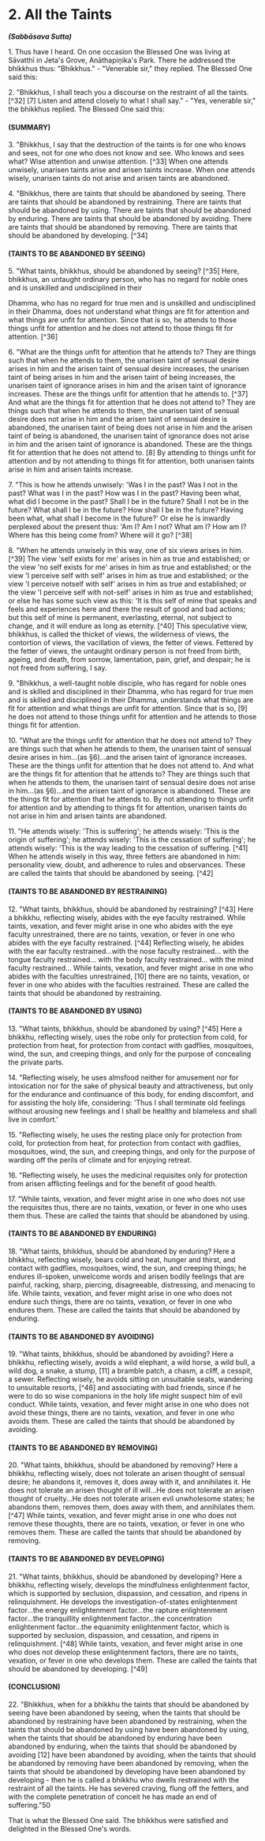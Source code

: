 # 2. All the Taints
***(Sabbāsava Sutta)***

1\. Thus have I heard. On one occasion the Blessed One was living at Sāvatthī in Jeta's Grove, Anāthapiṇ̣ika's Park. There he addressed the bhikkhus thus: "Bhikkhus." - "Venerable sir," they replied. The Blessed One said this:

2\. "Bhikkhus, I shall teach you a discourse on the restraint of all the taints. [^32] [7] Listen and attend closely to what I shall say." - "Yes, venerable sir," the bhikkhus replied. The Blessed One said this:

<!--pg-->
#### (SUMMARY)

3\. "Bhikkhus, I say that the destruction of the taints is for one who knows and sees, not for one who does not know and see. Who knows and sees what? Wise attention and unwise attention. [^33] When one attends unwisely, unarisen taints arise and arisen taints increase. When one attends wisely, unarisen taints do not arise and arisen taints are abandoned.

4\. "Bhikkhus, there are taints that should be abandoned by seeing. There are taints that should be abandoned by restraining. There are taints that should be abandoned by using. There are taints that should be abandoned by enduring. There are taints that should be abandoned by avoiding. There are taints that should be abandoned by removing. There are taints that should be abandoned by developing. [^34]

<!--pg-->
#### (TAINTS TO BE ABANDONED BY SEEING)

5\. "What taints, bhikkhus, should be abandoned by seeing? [^35] Here, bhikkhus, an untaught ordinary person, who has no regard for noble ones and is unskilled and undisciplined in their

Dhamma, who has no regard for true men and is unskilled and undisciplined in their Dhamma, does not understand what things are fit for attention and what things are unfit for attention. Since that is so, he attends to those things unfit for attention and he does not attend to those things fit for attention. [^36]

6\. "What are the things unfit for attention that he attends to? They are things such that when he attends to them, the unarisen taint of sensual desire arises in him and the arisen taint of sensual desire increases, the unarisen taint of being arises in him and the arisen taint of being increases, the unarisen taint of ignorance arises in him and the arisen taint of ignorance increases. These are the things unfit for attention that he attends to. [^37] And what are the things fit for attention that he does not attend to? They are things such that when he attends to them, the unarisen taint of sensual desire does not arise in him and the arisen taint of sensual desire is abandoned, the unarisen taint of being does not arise in him and the arisen taint of being is abandoned, the unarisen taint of ignorance does not arise in him and the arisen taint of ignorance is abandoned. These are the things fit for attention that he does not attend to. [8] By attending to things unfit for attention and by not attending to things fit for attention, both unarisen taints arise in him and arisen taints increase.

7\. "This is how he attends unwisely: 'Was I in the past? Was I not in the past? What was I in the past? How was I in the past? Having been what, what did I become in the past? Shall I be in the future? Shall I not be in the future? What shall I be in the future? How shall I be in the future? Having been what, what shall I become in the future?' Or else he is inwardly perplexed about the present thus: 'Am I? Am I not? What am I? How am I? Where has this being come from? Where will it go? [^38]

8\. "When he attends unwisely in this way, one of six views arises in him. [^39] The view 'self exists for me' arises in him as true and established; or the view 'no self exists for me' arises in him as true and established; or the view 'I perceive self with self' arises in him as true and established; or the view 'I perceive notself with self' arises in him as true and established; or the view 'I perceive self with not-self' arises in him as true and established; or else he has some such view as this: 'It is this self of mine that speaks and feels and experiences here and there the result of good and bad actions; but this self of mine is permanent,
everlasting, eternal, not subject to change, and it will endure as long as eternity. [^40] This speculative view, bhikkhus, is called the thicket of views, the wilderness of views, the contortion of views, the vacillation of views, the fetter of views. Fettered by the fetter of views, the untaught ordinary person is not freed from birth, ageing, and death, from sorrow, lamentation, pain, grief, and despair; he is not freed from suffering, I say.

9\. "Bhikkhus, a well-taught noble disciple, who has regard for noble ones and is skilled and disciplined in their Dhamma, who has regard for true men and is skilled and disciplined in their Dhamma, understands what things are fit for attention and what things are unfit for attention. Since that is so, [9] he does not attend to those things unfit for attention and he attends to those things fit for attention.

10\. "What are the things unfit for attention that he does not attend to? They are things such that when he attends to them, the unarisen taint of sensual desire arises in him...(as §6)...and the arisen taint of ignorance increases. These are the things unfit for attention that he does not attend to. And what are the things fit for attention that he attends to? They are things such that when he attends to them, the unarisen taint of sensual desire does not arise in him...(as §6)...and the arisen taint of ignorance is abandoned. These are the things fit for attention that he attends to. By not attending to things unfit for attention and by attending to things fit for attention, unarisen taints do not arise in him and arisen taints are abandoned.

11\. "He attends wisely: 'This is suffering'; he attends wisely: 'This is the origin of suffering'; he attends wisely: 'This is the cessation of suffering'; he attends wisely: 'This is the way leading to the cessation of suffering. [^41] When he attends wisely in this way, three fetters are abandoned in him: personality view, doubt, and adherence to rules and observances. These are called the taints that should be abandoned by seeing. [^42]

<!--pg-->
#### (TAINTS TO BE ABANDONED BY RESTRAINING)

12\. "What taints, bhikkhus, should be abandoned by restraining? [^43] Here a bhikkhu, reflecting wisely, abides with the eye faculty restrained. While taints, vexation, and fever might arise in one who abides with the eye faculty unrestrained, there are no
taints, vexation, or fever in one who abides with the eye faculty restrained. [^44] Reflecting wisely, he abides with the ear faculty restrained...with the nose faculty restrained... with the tongue faculty restrained... with the body faculty restrained... with the mind faculty restrained... While taints, vexation, and fever might arise in one who abides with the faculties unrestrained, [10] there are no taints, vexation, or fever in one who abides with the faculties restrained. These are called the taints that should be abandoned by restraining.

<!--pg-->
#### (TAINTS TO BE ABANDONED BY USING)

13\. "What taints, bhikkhus, should be abandoned by using? [^45] Here a bhikkhu, reflecting wisely, uses the robe only for protection from cold, for protection from heat, for protection from contact with gadflies, mosquitoes, wind, the sun, and creeping things, and only for the purpose of concealing the private parts.

14\. "Reflecting wisely, he uses almsfood neither for amusement nor for intoxication nor for the sake of physical beauty and attractiveness, but only for the endurance and continuance of this body, for ending discomfort, and for assisting the holy life, considering: 'Thus I shall terminate old feelings without arousing new feelings and I shall be healthy and blameless and shall live in comfort.'

15\. "Reflecting wisely, he uses the resting place only for protection from cold, for protection from heat, for protection from contact with gadflies, mosquitoes, wind, the sun, and creeping things, and only for the purpose of warding off the perils of climate and for enjoying retreat.

16\. "Reflecting wisely, he uses the medicinal requisites only for protection from arisen afflicting feelings and for the benefit of good health.

17\. "While taints, vexation, and fever might arise in one who does not use the requisites thus, there are no taints, vexation, or fever in one who uses them thus. These are called the taints that should be abandoned by using.

<!--pg-->
#### (TAINTS TO BE ABANDONED BY ENDURING)

18\. "What taints, bhikkhus, should be abandoned by enduring? Here a bhikkhu, reflecting wisely, bears cold and heat, hunger and
thirst, and contact with gadflies, mosquitoes, wind, the sun, and creeping things; he endures ill-spoken, unwelcome words and arisen bodily feelings that are painful, racking, sharp, piercing, disagreeable, distressing, and menacing to life. While taints, vexation, and fever might arise in one who does not endure such things, there are no taints, vexation, or fever in one who endures them. These are called the taints that should be abandoned by enduring.

<!--pg-->
#### (TAINTS TO BE ABANDONED BY AVOIDING)

19\. "What taints, bhikkhus, should be abandoned by avoiding? Here a bhikkhu, reflecting wisely, avoids a wild elephant, a wild horse, a wild bull, a wild dog, a snake, a stump, [11] a bramble patch, a chasm, a cliff, a cesspit, a sewer. Reflecting wisely, he avoids sitting on unsuitable seats, wandering to unsuitable resorts, [^46] and associating with bad friends, since if he were to do so wise companions in the holy life might suspect him of evil conduct. While taints, vexation, and fever might arise in one who does not avoid these things, there are no taints, vexation, and fever in one who avoids them. These are called the taints that should be abandoned by avoiding.

<!--pg-->
#### (TAINTS TO BE ABANDONED BY REMOVING)

20\. "What taints, bhikkhus, should be abandoned by removing? Here a bhikkhu, reflecting wisely, does not tolerate an arisen thought of sensual desire; he abandons it, removes it, does away with it, and annihilates it. He does not tolerate an arisen thought of ill will...He does not tolerate an arisen thought of cruelty...He does not tolerate arisen evil unwholesome states; he abandons them, removes them, does away with them, and annihilates them. [^47] While taints, vexation, and fever might arise in one who does not remove these thoughts, there are no taints, vexation, or fever in one who removes them. These are called the taints that should be abandoned by removing.

<!--pg-->
#### (TAINTS TO BE ABANDONED BY DEVELOPING)

21\. "What taints, bhikkhus, should be abandoned by developing? Here a bhikkhu, reflecting wisely, develops the mindfulness
enlightenment factor, which is supported by seclusion, dispassion, and cessation, and ripens in relinquishment. He develops the investigation-of-states enlightenment factor...the energy enlightenment factor...the rapture enlightenment factor...the tranquillity enlightenment factor...the concentration enlightenment factor...the equanimity enlightenment factor, which is supported by seclusion, dispassion, and cessation, and ripens in relinquishment. [^48] While taints, vexation, and fever might arise in one who does not develop these enlightenment factors, there are no taints, vexation, or fever in one who develops them. These are called the taints that should be abandoned by developing. [^49]

<!--pg-->
#### (CONCLUSION)

22\. "Bhikkhus, when for a bhikkhu the taints that should be abandoned by seeing have been abandoned by seeing, when the taints that should be abandoned by restraining have been abandoned by restraining, when the taints that should be abandoned by using have been abandoned by using, when the taints that should be abandoned by enduring have been abandoned by enduring, when the taints that should be abandoned by avoiding [12] have been abandoned by avoiding, when the taints that should be abandoned by removing have been abandoned by removing, when the taints that should be abandoned by developing have been abandoned by developing - then he is called a bhikkhu who dwells restrained with the restraint of all the taints. He has severed craving, flung off the fetters, and with the complete penetration of conceit he has made an end of suffering."50

That is what the Blessed One said. The bhikkhus were satisfied and delighted in the Blessed One's words.